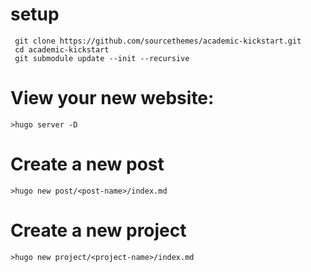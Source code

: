 # setup 

```
 git clone https://github.com/sourcethemes/academic-kickstart.git 
 cd academic-kickstart
 git submodule update --init --recursive
```

# View your new website:
    
    >hugo server -D

#  Create a new post

    >hugo new post/<post-name>/index.md

# Create a new project

    >hugo new project/<project-name>/index.md